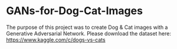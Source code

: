 # GANs-for-Dog-Cat-Images

The purpose of this project was to create Dog & Cat images with a Generative Adversarial Network.
Please download the dataset here: https://www.kaggle.com/c/dogs-vs-cats 
